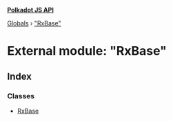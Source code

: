**[Polkadot JS API](../README.md)**

[Globals](../globals.md) › [&quot;RxBase&quot;](_rxbase_.md)

# External module: "RxBase"

## Index

### Classes

* [RxBase](../classes/_rxbase_.rxbase.md)